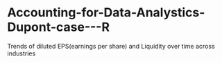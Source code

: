 # Accounting-for-Data-Analystics-Dupont-case---R
Trends of diluted EPS(earnings per share) and Liquidity over time across industries 
